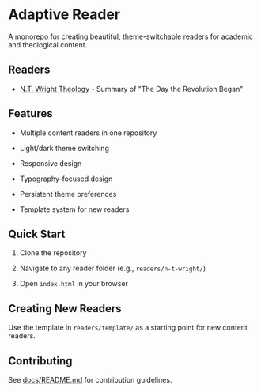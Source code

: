  # Adaptive Reader



A monorepo for creating beautiful, theme-switchable readers for academic and theological content.



## Readers



- [N.T. Wright Theology](./readers/n-t-wright/) - Summary of "The Day the Revolution Began"



## Features



- Multiple content readers in one repository

- Light/dark theme switching

-  Responsive design

-  Typography-focused design

-  Persistent theme preferences

-  Template system for new readers



## Quick Start



1. Clone the repository

2. Navigate to any reader folder (e.g., `readers/n-t-wright/`)

3. Open `index.html` in your browser



## Creating New Readers



Use the template in `readers/template/` as a starting point for new content readers.



## Contributing



See [docs/README.md](./docs/README.md) for contribution guidelines.
